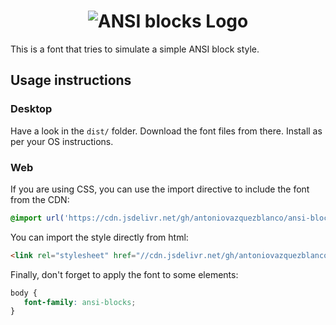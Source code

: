 <h1 align="center">
  <img src="dist/ansi-blocks.png" alt="ANSI blocks Logo" />
</h1>

This is a font that tries to simulate a simple ANSI block style.


## Usage instructions

### Desktop

Have a look in the `dist/` folder. Download the font files from there. Install as per your OS instructions.

### Web

If you are using CSS, you can use the import directive to include the font from the CDN:
```css
@import url('https://cdn.jsdelivr.net/gh/antoniovazquezblanco/ansi-blocks-font/dist/ansi-blocks.min.css');
```

You can import the style directly from html:
```html
<link rel="stylesheet" href="//cdn.jsdelivr.net/gh/antoniovazquezblanco/ansi-blocks-font/dist/ansi-blocks.min.css" />
```

Finally, don't forget to apply the font to some elements:
```css
body {
   font-family: ansi-blocks;
}
```
